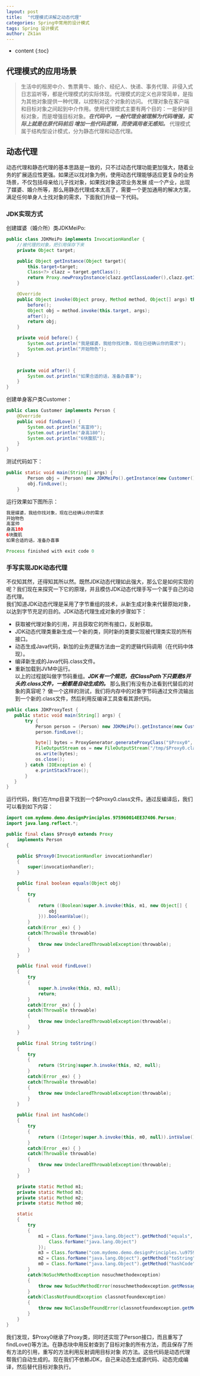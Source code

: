 ```yaml
---
layout: post
title:  "代理模式详解之动态代理"
categories: Spring中常用的设计模式
tags: Spring 设计模式
author: Zk1an
---
```


* content
{:toc}


## 代理模式的应用场景
>生活中的租房中介、售票黄牛、婚介、经纪人、快递、事务代理、非侵入式日志监听等，都是代理模式的实际体现。代理模式的定义也非常简单，是指为其他对象提供一种代理，以控制对这个对象的访问。
代理对象在客户端和目标对象之间起到中介作用。使用代理模式主要有两个目的：一是保护目标对象，而是增强目标对象。***在代码中，一般代理会被理解为代码增强，实际上就是在原代码前后
增加一些代码逻辑，而使调用者无感知。*** 代理模式属于结构型设计模式，分为静态代理和动态代理。

## 动态代理
动态代理和静态代理的基本思路是一致的，只不过动态代理功能更加强大，随着业务的扩展适应性更强。如果还以找对象为例，使用动态代理能够适应更复杂的业务场景，不仅包括母亲给儿子找对象，如果找对象这项业务发展
成一个产业，出现了媒婆、婚介所等，那么用静态代理成本太高了，需要一个更加通用的解决方案，满足任何单身人士找对象的需求，下面我们升级一下代码。

### JDK实现方式
创建媒婆（婚介所）类JDKMeiPo:
```java
public class JDKMeiPo implements InvocationHandler {
    //被代理的对象，把引用保存下来
    private Object target;

    public Object getInstance(Object target){
        this.target=target;
        Class<?> clazz = target.getClass();
        return Proxy.newProxyInstance(clazz.getClassLoader(),clazz.getInterfaces(),this);
    }

    @Override
    public Object invoke(Object proxy, Method method, Object[] args) throws Throwable {
        before();
        Object obj = method.invoke(this.target, args);
        after();
        return obj;
    }

    private void before() {
        System.out.println("我是媒婆，我给你找对象，现在已经确认你的需求");
        System.out.println("开始物色");
    }


    private void after() {
        System.out.println("如果合适的话，准备办喜事");
    }
}
```

创建单身客户类Customer：
```java
public class Customer implements Person {
    @Override
    public void findLove() {
        System.out.println("高富帅");
        System.out.println("身高180");
        System.out.println("6块腹肌");
    }
}
```

测试代码如下：
```java
public static void main(String[] args) {
        Person obj = (Person) new JDKMeiPo().getInstance(new Customer());
        obj.findLove();
    }
```

运行效果如下图所示：
```java
我是媒婆，我给你找对象，现在已经确认你的需求
开始物色
高富帅
身高180
6块腹肌
如果合适的话，准备办喜事

Process finished with exit code 0
```  

### 手写实现JDK动态代理  
不仅知其然，还得知其所以然。既然JDK动态代理如此强大，那么它是如何实现的呢？我们现在来探究一下它的原理，并且模仿JDK动态代理手写一个属于自己的动态代理。  
我们知道JDK动态代理是采用了字节重组的技术，从新生成对象来代替原始对象，以达到字节充足的目的。JDK动态代理生成对象的步骤如下：  
- 获取被代理对象的引用，并且获取它的所有接口，反射获取。  
- JDK动态代理类重新生成一个新的类，同时新的类要实现被代理类实现的所有接口。
- 动态生成Java代码，新加的业务逻辑方法由一定的逻辑代码调用（在代码中体现）。
- 编译新生成的Java代码.class文件。
- 重新加载到JVM中运行。  
以上的过程就叫做字节码重组。***JDK有一个规范，在ClassPath下只要是$开头的.class文件，一般都是自动生成的。*** 那么我们有没有办法看到代替后的对象的真容呢？
做一个这样的测试，我们将内存中的对象字节码通过文件流输出到一个新的.class文件，然后利用反编译工具查看其源代码。  
 ```java
public class JDKProxyTest {
    public static void main(String[] args) {
        try {
            Person person = (Person) new JDKMeiPo().getInstance(new Customer());
            person.findLove();

            byte[] bytes = ProxyGenerator.generateProxyClass("$Proxy0", new Class[]{Person.class});
            FileOutputStream os = new FileOutputStream("/tmp/$Proxy0.class");
            os.write(bytes);
            os.close();
        } catch (IOException e) {
            e.printStackTrace();
        }
    }
}
```  
运行代码，我们在/tmp目录下找到一个$Proxy0.class文件。通过反编译后，我们可以看到如下内容：  

```java
import com.mydemo.demo.designPrinciples.975960014EE37406.Person;
import java.lang.reflect.*;

public final class $Proxy0 extends Proxy
    implements Person
{

    public $Proxy0(InvocationHandler invocationhandler)
    {
        super(invocationhandler);
    }

    public final boolean equals(Object obj)
    {
        try
        {
            return ((Boolean)super.h.invoke(this, m1, new Object[] {
                obj
            })).booleanValue();
        }
        catch(Error _ex) { }
        catch(Throwable throwable)
        {
            throw new UndeclaredThrowableException(throwable);
        }
    }

    public final void findLove()
    {
        try
        {
            super.h.invoke(this, m3, null);
            return;
        }
        catch(Error _ex) { }
        catch(Throwable throwable)
        {
            throw new UndeclaredThrowableException(throwable);
        }
    }

    public final String toString()
    {
        try
        {
            return (String)super.h.invoke(this, m2, null);
        }
        catch(Error _ex) { }
        catch(Throwable throwable)
        {
            throw new UndeclaredThrowableException(throwable);
        }
    }

    public final int hashCode()
    {
        try
        {
            return ((Integer)super.h.invoke(this, m0, null)).intValue();
        }
        catch(Error _ex) { }
        catch(Throwable throwable)
        {
            throw new UndeclaredThrowableException(throwable);
        }
    }

    private static Method m1;
    private static Method m3;
    private static Method m2;
    private static Method m0;

    static 
    {
        try
        {
            m1 = Class.forName("java.lang.Object").getMethod("equals", new Class[] {
                Class.forName("java.lang.Object")
            });
            m3 = Class.forName("com.mydemo.demo.designPrinciples.\u9759\u6001\u4EE3\u7406.Person").getMethod("findLove", new Class[0]);
            m2 = Class.forName("java.lang.Object").getMethod("toString", new Class[0]);
            m0 = Class.forName("java.lang.Object").getMethod("hashCode", new Class[0]);
        }
        catch(NoSuchMethodException nosuchmethodexception)
        {
            throw new NoSuchMethodError(nosuchmethodexception.getMessage());
        }
        catch(ClassNotFoundException classnotfoundexception)
        {
            throw new NoClassDefFoundError(classnotfoundexception.getMessage());
        }
    }
}
```  
我们发现，$Proxy0继承了Proxy类，同时还实现了Person接口，而且重写了findLove()等方法。在静态块中用反射查到了目标对象的所有方法，而且保存了所有方法的引用，重写的方法利用反射调用目标对象
的方法。这些代码是动态代理帮我们自动生成的。现在我们不依赖JDK，自己来动态生成源代码、动态完成编译，然后替代目标对象执行。







